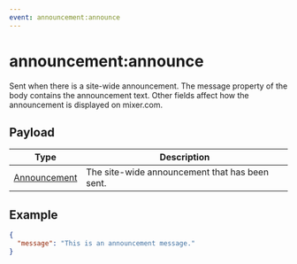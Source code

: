```yaml
---
event: ⁠⁠⁠announcement:announce
---
```

# ⁠⁠⁠⁠announcement:announce
Sent when there is a site-wide announcement. The message property of the body contains the announcement text. Other fields affect how the announcement is displayed on mixer.com.

## Payload
|Type|Description|
|----|-----------|
|[Announcement](/rest/index.html#Announcement)|The site-wide announcement that has been sent.|

## Example
```json
{
  "message": "This is an announcement message."
}
```
